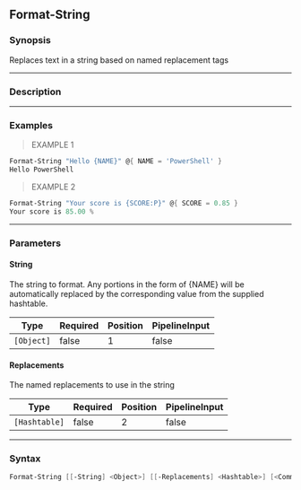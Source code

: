 Format-String
-------------

### Synopsis
Replaces text in a string based on named replacement tags

---

### Description

---

### Examples
> EXAMPLE 1

```PowerShell
Format-String "Hello {NAME}" @{ NAME = 'PowerShell' }
Hello PowerShell
```
> EXAMPLE 2

```PowerShell
Format-String "Your score is {SCORE:P}" @{ SCORE = 0.85 }
Your score is 85.00 %
```

---

### Parameters
#### **String**
The string to format. Any portions in the form of {NAME}
will be automatically replaced by the corresponding value
from  the supplied hashtable.

|Type      |Required|Position|PipelineInput|
|----------|--------|--------|-------------|
|`[Object]`|false   |1       |false        |

#### **Replacements**
The named replacements to use in the string

|Type         |Required|Position|PipelineInput|
|-------------|--------|--------|-------------|
|`[Hashtable]`|false   |2       |false        |

---

### Syntax
```PowerShell
Format-String [[-String] <Object>] [[-Replacements] <Hashtable>] [<CommonParameters>]
```
